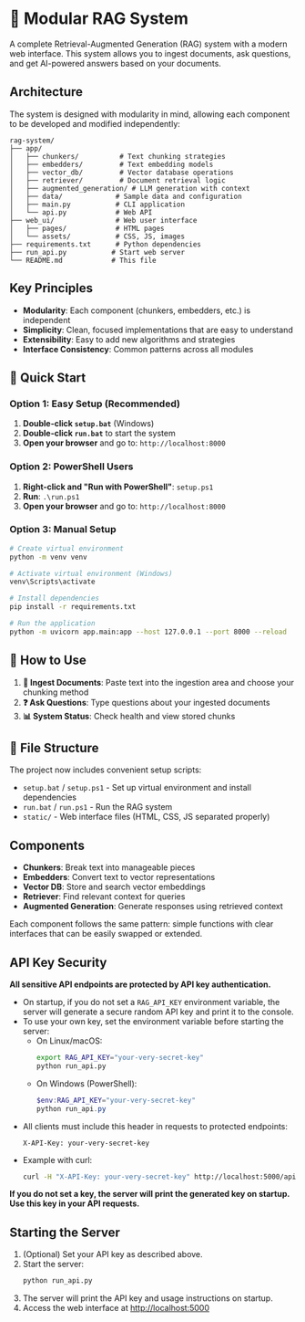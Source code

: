 # 🤖 Modular RAG System

A complete Retrieval-Augmented Generation (RAG) system with a modern web interface. This system allows you to ingest documents, ask questions, and get AI-powered answers based on your documents.

## Architecture

The system is designed with modularity in mind, allowing each component to be developed and modified independently:

```
rag-system/
├── app/
│   ├── chunkers/          # Text chunking strategies
│   ├── embedders/         # Text embedding models
│   ├── vector_db/         # Vector database operations
│   ├── retriever/         # Document retrieval logic
│   ├── augmented_generation/ # LLM generation with context
│   ├── data/             # Sample data and configuration
│   ├── main.py           # CLI application
│   └── api.py            # Web API
├── web_ui/               # Web user interface
│   ├── pages/            # HTML pages
│   └── assets/           # CSS, JS, images
├── requirements.txt      # Python dependencies
├── run_api.py           # Start web server
└── README.md            # This file
```

## Key Principles

- **Modularity**: Each component (chunkers, embedders, etc.) is independent
- **Simplicity**: Clean, focused implementations that are easy to understand
- **Extensibility**: Easy to add new algorithms and strategies
- **Interface Consistency**: Common patterns across all modules

## 🚀 Quick Start

### Option 1: Easy Setup (Recommended)
1. **Double-click `setup.bat`** (Windows) 
2. **Double-click `run.bat`** to start the system
3. **Open your browser** and go to: `http://localhost:8000`

### Option 2: PowerShell Users
1. **Right-click and "Run with PowerShell"**: `setup.ps1`
2. **Run**: `.\run.ps1` 
3. **Open your browser** and go to: `http://localhost:8000`

### Option 3: Manual Setup
```bash
# Create virtual environment
python -m venv venv

# Activate virtual environment (Windows)
venv\Scripts\activate

# Install dependencies
pip install -r requirements.txt

# Run the application
python -m uvicorn app.main:app --host 127.0.0.1 --port 8000 --reload
```

## 🎯 How to Use

1. **📝 Ingest Documents**: Paste text into the ingestion area and choose your chunking method
2. **❓ Ask Questions**: Type questions about your ingested documents  
3. **📊 System Status**: Check health and view stored chunks

## 📁 File Structure

The project now includes convenient setup scripts:

- `setup.bat` / `setup.ps1` - Set up virtual environment and install dependencies
- `run.bat` / `run.ps1` - Run the RAG system
- `static/` - Web interface files (HTML, CSS, JS separated properly)

## Components

- **Chunkers**: Break text into manageable pieces
- **Embedders**: Convert text to vector representations
- **Vector DB**: Store and search vector embeddings
- **Retriever**: Find relevant context for queries
- **Augmented Generation**: Generate responses using retrieved context

Each component follows the same pattern: simple functions with clear interfaces that can be easily swapped or extended. 

## API Key Security

**All sensitive API endpoints are protected by API key authentication.**

- On startup, if you do not set a `RAG_API_KEY` environment variable, the server will generate a secure random API key and print it to the console.
- To use your own key, set the environment variable before starting the server:
  - On Linux/macOS:
    ```sh
    export RAG_API_KEY="your-very-secret-key"
    python run_api.py
    ```
  - On Windows (PowerShell):
    ```powershell
    $env:RAG_API_KEY="your-very-secret-key"
    python run_api.py
    ```
- All clients must include this header in requests to protected endpoints:
  ```
  X-API-Key: your-very-secret-key
  ```
- Example with curl:
  ```sh
  curl -H "X-API-Key: your-very-secret-key" http://localhost:5000/api/documents/upload
  ```

**If you do not set a key, the server will print the generated key on startup. Use this key in your API requests.**

## Starting the Server

1. (Optional) Set your API key as described above.
2. Start the server:
   ```sh
   python run_api.py
   ```
3. The server will print the API key and usage instructions on startup.
4. Access the web interface at [http://localhost:5000](http://localhost:5000) 